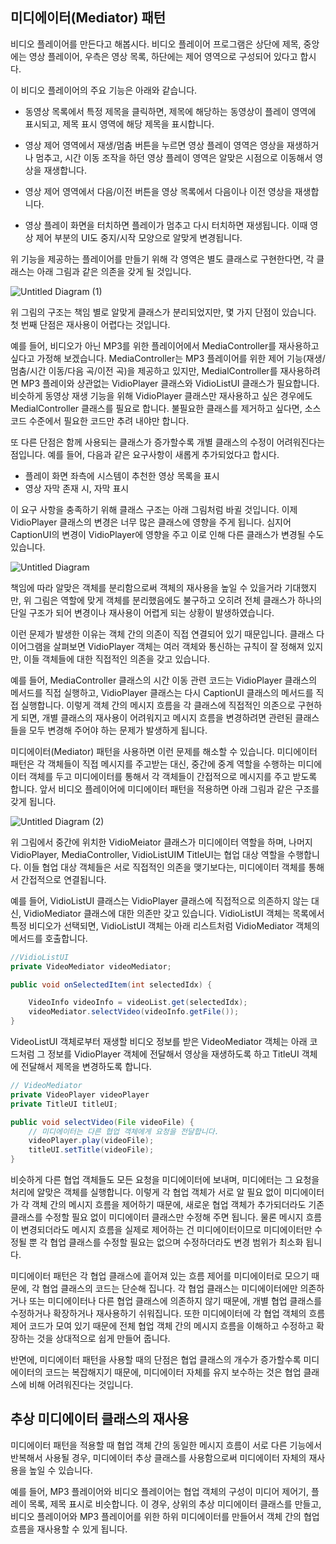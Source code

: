 ## 미디에이터(Mediator) 패턴
비디오 플레이어를 만든다고 해봅시다. 비디오 플레이어 프로그램은 상단에 제목, 중앙에는 영상 플레이어, 우측은 영상 목록, 하단에는 제어 영역으로 구성되어 있다고 합시다.

이 비디오 플레이어의 주요 기능은 아래와 같습니다.

- 동영상 목록에서 특정 제목을 클릭하면, 제목에 해당하는 동영상이 플레이 영역에 표시되고, 제목 표시 영역에 해당 제목을 표시합니다.

- 영상 제어 영역에서 재생/멈춤 버튼을 누르면 영상 플레이 영역은 영상을 재생하거나 멈추고, 시간 이동 조작을 하던 영상 플레이 영역은 알맞은 시점으로 이동해서 영상을 재생합니다.

- 영상 제어 영역에서 다음/이전 버튼을 영상 목록에서 다음이나 이전 영상을 재생합니다.

- 영상 플레이 화면을 터치하면 플레이가 멈추고 다시 터치하면 재생됩니다. 이때 영상 제어 부분의 UI도 중지/시작 모양으로 알맞게 변경됩니다.

위 기능을 제공하는 플레이어를 만들기 위해 각 영역은 별도 클래스로 구현한다면, 각 클래스는 아래 그림과 같은 의존을 갖게 될 것입니다.


![Untitled Diagram (1)](https://user-images.githubusercontent.com/22395934/81063005-012b0000-8f12-11ea-878b-753a733d045b.png)

위 그림의 구조는 책임 별로 알맞게 클래스가 분리되었지만, 몇 가지 단점이 있습니다. 첫 번째 단점은 재사용이 어렵다는 것입니다.

예를 들어, 비디오가 아닌 MP3를 위한 플레이어에서 MediaController를 재사용하고 싶다고 가정해 보겠습니다. MediaController는 MP3 플레이어를 위한 제어 기능(재생/멈춤/시간 이동/다음 곡/이전 곡)을 제공하고 있지만, MedialController를 재사용하려면 MP3 플레이와 상관없는 VidioPlayer 클래스와 VidioListUI 클래스가 필요합니다. 비슷하게 동영상 재생 기능을 위해 VidioPlayer 클래스만 재사용하고 싶은 경우에도 MedialController 클래스를 필요로 합니다. 불필요한 클래스를 제거하고 싶다면, 소스 코드 수준에서 필요한 코드만 추려 내야만 합니다.

또 다른 단점은 함께 사용되는 클래스가 증가할수록 개별 클래스의 수정이 어려워진다는 점입니다. 예를 들어, 다음과 같은 요구사항이 새롭게 추가되었다고 합시다.

- 플레이 화면 좌측에 시스템이 추천한 영상 목록을 표시
- 영상 자막 존재 시, 자막 표시

이 요구 사항을 충족하기 위해 클래스 구조는 아래 그림처럼 바귈 것입니다. 이제 VidioPlayer 클래스의 변경은 너무 많은 클래스에 영향을 주게 됩니다. 심지어 CaptionUI의 변경이 VidioPlayer에 영향을 주고 이로 인해 다른 클래스가 변경될 수도 있습니다.


![Untitled Diagram](https://user-images.githubusercontent.com/22395934/81063928-ae524800-8f13-11ea-8f34-cfb525bd967b.png)

책임에 따라 알맞은 객체를 분리함으로써 객체의 재사용을 높일 수 있을거라 기대했지만, 위 그림은 역할에 맞게 객체를 분리했음에도 불구하고 오히려 전체 클래스가 하나의 단일 구조가 되어 변경이나 재사용이 어렵게 되는 상황이 발생하였습니다.

이런 문제가 발생한 이유는 객체 간의 의존이 직접 연결되어 있기 때문입니다. 클래스 다이어그램을 살펴보면 VidioPlayer 객체는 여러 객체와 통신하는 규칙이 잘 정해져 있지만, 이들 객체들에 대한 직접적인 의존을 갖고 있습니다.

예를 들어, MediaController 클래스의 시간 이동 관련 코드는 VidioPlayer 클래스의 메서드를 직접 실행하고, VidioPlayer 클래스는 다시 CaptionUI 클래스의 메서드를 직접 실행합니다. 이렇게 객체 간의 메시지 흐름을 각 클래스에 직접적인 의존으로 구현하게 되면, 개별 클래스의 재사용이 어려워지고 메시지 흐름을 변경하려면 관련된 클래스들을 모두 변경해 주어야 하는 문제가 발생하게 됩니다.

미디에이터(Mediator) 패턴을 사용하면 이런 문제를 해소할 수 있습니다. 미디에이터 패턴은 각 객체들이 직접 메시지를 주고받는 대신, 중간에 중계 역할을 수행하는 미디에이터 객체를 두고 미디에이터를 통해서 각 객체들이 간접적으로 메시지를 주고 받도록 합니다. 앞서 비디오 플레이어에 미디에이터 패턴을 적용하면 아래 그림과 같은 구조를 갖게 됩니다.

![Untitled Diagram (2)](https://user-images.githubusercontent.com/22395934/81065536-a0ea8d00-8f16-11ea-91f3-ebbfdb22a2d6.png)

위 그림에서 중간에 위치한 VidioMeiator 클래스가 미디에이터 역할을 하며, 나머지 VidioPlayer, MediaController, VidioListUIM TitleUI는 협업 대상 역할을 수행합니다. 이들 협업 대상 객체들은 서로 직접적인 의존을 맺기보다는, 미디에이터 객체를 통해서 간접적으로 연결됩니다.

예를 들어, VidioListUI 클래스는 VidioPlayer 클래스에 직접적으로 의존하지 않는 대신, VidioMediator 클래스에 대한 의존만 갖고 있습니다. VidioListUI 객체는 목록에서 특정 비디오가 선택되면, VidioListUI 객체는 아래 리스트처럼 VidioMediator 객체의 메서드를 호출합니다.

```java
//VidioListUI
private VideoMediator videoMediator;

public void onSelectedItem(int selectedIdx) {

    VideoInfo videoInfo = videoList.get(selectedIdx);
    videoMediator.selectVideo(videoInfo.getFile());
}
```

VideoListUI 객체로부터 재생할 비디오 정보를 받은 VideoMediator 객체는 아래 코드처럼 그 정보를 VidioPlayer 객체에 전달해서 영상을 재생하도록 하고 TitleUI 객체에 전달해서 제목을 변경하도록 합니다.

```java
// VideoMediator
private VideoPlayer videoPlayer
private TitleUI titleUI;

public void selectVideo(File videoFile) {
    // 미디에이터는 다른 협업 객체에게 요청을 전달합니다.
    videoPlayer.play(videoFile);
    titleUI.setTitle(videoFile);
}
```

비슷하게 다른 협업 객체들도 모든 요청을 미디에이터에 보내며, 미디에터는 그 요청을 처리에 알맞은 객체를 실행합니다. 이렇게 각 협업 객체가 서로 알 필요 없이 미디에이터가 각 객체 간의 메시지 흐름을 제어하기 때문에, 새로운 협업 객체가 추가되더라도 기존 클래스를 수정할 필요 없이 미디에이터 클래스만 수정해 주면 됩니다. 물론 메시지 흐름이 변경되더라도 메시지 흐름을 실제로 제어하는 건 미디에이터이므로 미디에이터만 수정될 뿐 각 협업 클래스를 수정할 필요는 없으며 수정하더라도 변경 범위가 최소화 됩니다.

미디에이터 패턴은 각 협업 클래스에 흩어져 있는 흐름 제어를 미디에이터로 모으기 때문에, 각 협업 클래스의 코드는 단순해 집니다. 각 협업 클래스는 미디에이터에만 의존하거나 또는 미디에이터나 다른 협업 클래스에 의존하지 않기 때문에, 개별 협업 클래스를 수정하거나 확장하거나 재사용하기 쉬워집니다. 또한 미디에이터에 각 협업 객체의 흐름 제어 코드가 모여 있기 때문에 전체 협업 객체 간의 메시지 흐름을 이해하고 수정하고 확장하는 것을 상대적으로 쉽게 만들어 줍니다.

반면에, 미디에이터 패턴을 사용할 때의 단점은 협업 클래스의 개수가 증가할수록 미디에이터의 코드는 복잡해지기 때문에, 미디에이터 자체를 유지 보수하는 것은 협업 클래스에 비해 어려워진다는 것입니다.

## 추상 미디에이터 클래스의 재사용
미디에이터 패턴을 적용할 때 협업 객체 간의 동일한 메시지 흐름이 서로 다른 기능에서 반복해서 사용될 경우, 미디에이터 추상 클래스를 사용함으로써 미디에이터 자체의 재사용을 높일 수 있습니다.

예를 들어, MP3 플레이어와 비디오 플레이어는 협업 객체의 구성이 미디어 제어기, 플레이 목록, 제목 표시로 비슷합니다. 이 경우, 상위의 추상 미디에이터 클래스를 만들고, 비디오 플레이어와 MP3 플레이어를 위한 하위 미디에이터를 만들어서 객체 간의 협업 흐름을 재사용할 수 있게 됩니다.

